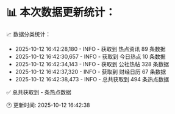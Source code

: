 📊 本次数据更新统计：
==========================

📈 数据分类统计：
- 2025-10-12 16:42:28,180 - INFO - 获取到 热点资讯 89 条数据
- 2025-10-12 16:42:30,657 - INFO - 获取到 今日热点 10 条数据
- 2025-10-12 16:42:34,143 - INFO - 获取到 公社热帖 328 条数据
- 2025-10-12 16:42:37,320 - INFO - 获取到 财经日历 67 条数据
- 2025-10-12 16:42:38,473 - INFO - 总共获取到 494 条热点数据

✅ 总共获取到 - 条热点数据

🕐 更新时间: 2025-10-12 16:42:38
